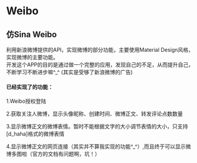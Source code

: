 # Weibo
<h2>仿Sina Weibo</h2>
<p>利用新浪微博提供的API，实现微博的部分功能，主要使用Material Design风格，实现微博的主要功能。<br>开发这个APP的目的是通过做一个完整的应用，发现自己的不足，从而提升自己，不断学习不断进步嘛^_^  (其实是受够了新浪微博的广告)</p>
<h4>已经实现了的功能：</h4>
<p>1.Weibo授权登陆</p>
<p>2.获取关注人微博，显示头像昵称、创建时间、微博正文、转发评论点数数量</p>
<p>3.显示微博正文的微博表情。暂时不能根据文字的大小调节表情的大小，只支持[d_haha]格式的微博表情</p>
<p>4.显示微博正文的网页连接（其实并不算我实现的功能^_^）,而且终于可以显示微博多图啦（官方的文档有问题啊，坑！）</p>
